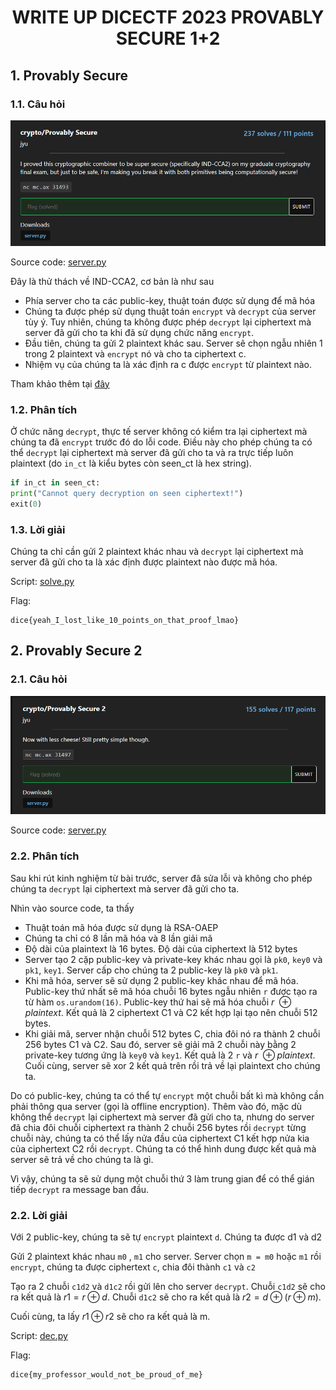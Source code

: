 <div align='center'>

# **WRITE UP DICECTF 2023 PROVABLY SECURE 1+2**

</div>

## **1. Provably Secure**

### **1.1. Câu hỏi**

![](./img/Provably%20Secure/1.png)

Source code: [server.py](./src/Provably%20Secure/server.py)

Đây là thử thách về IND-CCA2, cơ bản là như sau

-   Phía server cho ta các public-key, thuật toán được sử dụng để mã hóa
-   Chúng ta được phép sử dụng thuật toán `encrypt` và `decrypt` của server tùy ý. Tuy nhiên, chúng ta không được phép `decrypt` lại ciphertext mà server đã gửi cho ta khi đã sử dụng chức năng `encrypt`.
-   Đầu tiên, chúng ta gửi 2 plaintext khác sau. Server sẽ chọn ngẫu nhiên 1 trong 2 plaintext và `encrypt` nó và cho ta ciphertext c.
-   Nhiệm vụ của chúng ta là xác định ra c được `encrypt` từ plaintext nào.

Tham khảo thêm tại [đây](https://kodu.ut.ee/~lipmaa/teaching/MTAT.07.006/2005/slides/S5.Bogdanov.indcca2.pdf)

### **1.2. Phân tích**

Ở chức năng `decrypt`, thực tế server không có kiểm tra lại ciphertext mà chúng ta đã `encrypt` trước đó do lỗi code. Điều này cho phép chúng ta có thể `decrypt` lại ciphertext mà server đã gửi cho ta và ra trực tiếp luôn plaintext (do `in_ct` là kiểu bytes còn seen_ct là hex string).

```python
if in_ct in seen_ct:
print("Cannot query decryption on seen ciphertext!")
exit(0)
``` 

### **1.3. Lời giải**

Chúng ta chỉ cần gửi 2 plaintext khác nhau và `decrypt` lại ciphertext mà server đã gửi cho ta là xác định được plaintext nào được mã hóa.

Script: [solve.py](./script/Provabl%20Secure/dec.py)

Flag: 
```
dice{yeah_I_lost_like_10_points_on_that_proof_lmao}
```

## **2. Provably Secure 2**

### **2.1. Câu hỏi**

![](./img/Provably%20Secure%202/2.png)

Source code: [server.py](./src/Provably%20Secure%202/server.py)

### **2.2. Phân tích**

Sau khi rút kinh nghiệm từ bài trước, server đã sửa lỗi và không cho phép chúng ta `decrypt` lại ciphertext mà server đã gửi cho ta.

Nhìn vào source code, ta thấy

-   Thuật toán mã hóa được sử dụng là RSA-OAEP
-   Chúng ta chỉ có 8 lần mã hóa và 8 lần giải mã
-   Độ dài của plaintext là 16 bytes. Độ dài của ciphertext là 512 bytes
-   Server tạo 2 cặp public-key và private-key khác nhau gọi là `pk0`, `key0` và `pk1`, `key1`. Server cấp cho chúng ta 2 public-key là `pk0` và `pk1`.
-   Khi mã hóa, server sẽ sử dụng 2 public-key khác nhau để mã hóa. Public-key thứ nhất sẽ mã hóa chuỗi 16 bytes ngẫu nhiên `r` được tạo ra từ hàm `os.urandom(16)`. Public-key thứ hai sẽ mã hóa chuỗi $r \ \oplus plaintext$. Kết quả là 2 ciphertext C1 và C2 kết hợp lại tạo nên chuỗi 512 bytes.
-   Khi giải mã, server nhận chuỗi 512 bytes C, chia đôi nó ra thành 2 chuỗi 256 bytes C1 và C2. Sau đó, server sẽ giải mã 2 chuỗi này bằng 2 private-key tương ứng là `key0` và `key1`. Kết quả là 2  `r` và $r \ \oplus plaintext$. Cuối cùng, server sẽ xor 2 kết quả trên rồi trả về lại plaintext cho chúng ta. 

Do có public-key, chúng ta có thể tự `encrypt` một chuỗi bất kì mà không cần phải thông qua server (gọi là offline encryption). Thêm vào đó, mặc dù không thể `decrypt` lại ciphertext mà server đã gửi cho ta, nhưng do server đã chia đôi chuỗi ciphertext ra thành 2 chuỗi 256 bytes rồi `decrypt` từng chuỗi này, chúng ta có thể lấy nửa đầu của ciphertext C1 kết hợp nửa kia của ciphertext C2 rồi `decrypt`. Chúng ta có thể hình dung được kết quả mà server sẽ trả về cho chúng ta là gì.

Vì vậy, chúng ta sẽ sử dụng một chuỗi thứ 3 làm trung gian để có thể gián tiếp `decrypt` ra message ban đầu.

### **2.2. Lời giải**

Với 2 public-key, chúng ta sẽ tự `encrypt` plaintext `d`. Chúng ta được d1 và d2

Gửi 2 plaintext khác nhau `m0` , `m1` cho server. Server chọn `m = m0` hoặc `m1` rồi `encrypt`, chúng ta được ciphertext `c`, chia đôi thành `c1` và `c2` 

Tạo ra 2 chuỗi `c1d2` và `d1c2` rồi gửi lên cho server `decrypt`. Chuỗi `c1d2` sẽ cho ra kết quả là $r1 = r \oplus d$. Chuỗi `d1c2` sẽ cho ra kết quả là $r2 = d \oplus (r \oplus m)$.

Cuối cùng, ta lấy $r1 \oplus r2$ sẽ cho ra kết quả là m.

Script: [dec.py](./script/Provably%20Secure%202/dec.py)

Flag:

```
dice{my_professor_would_not_be_proud_of_me}
```